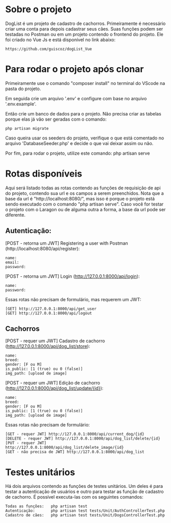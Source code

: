 # Sobre o projeto


DogList é um projeto de cadastro de cachorros. Primeiramente é necessário criar uma conta para depois cadastrar seus cães. Suas funções podem ser testadas no Postman ou em um projeto contendo o frontend do projeto. Ele foi criado no Vue Js e está disponível no link abaixo:
```
https://github.com/guiscoz/dogList_Vue
```


# Para rodar o projeto após clonar


Primeiramente use o comando "composer install" no terminal do VScode na pasta do projeto.

Em seguida crie um arquivo '.env' e configure com base no arquivo '.env.example'.

Então crie um banco de dados para o projeto. Não precisa criar as tabelas porque elas já vão ser geradas com o comando: 
```
php artisan migrate
```


Caso queira usar os seeders do projeto, verifique o que está comentado no arquivo 'DatabaseSeeder.php' e decide o que vai deixar assim ou não.

Por fim, para rodar o projeto, utilize este comando: php artisan serve


# Rotas disponíveis


Aqui será listado todas as rotas contendo as funções de requisição de api do projeto, contendo sua url e os campos a serem preenchidos. Nota que a base da url é "http://localhost:8080/", mas isso é porque o projeto está sendo executado com o comando "php artisan serve". Caso você for testar o projeto com o Laragon ou de alguma outra a forma, a base da url pode ser diferente.


## Autenticação:


[POST - retorna um JWT] Registering a user with Postman (http://localhost:8080/api/register):
```
name:
email:
password:
```


[POST - retorna um JWT] Login (http://127.0.0.1:8000/api/login):
```
name:
password:
```


Essas rotas não precisam de formulário, mas requerem um JWT:
```
[GET] http://127.0.0.1:8000/api/get_user
[GET] http://127.0.0.1:8000/api/logout
```


## Cachorros


[POST - requer um JWT] Cadastro de cachorro (http://127.0.0.1:8000/api/dog_list/store):
```
name: 
breed: 
gender: [F ou M]
is_public: [1 (true) ou 0 (false)]
img_path: [upload de image]
```


[POST - requer um JWT] Edição de cachorro (http://127.0.0.1:8000/api/dog_list/update/{id}):
```
name: 
breed: 
gender: [F ou M]
is_public: [1 (true) ou 0 (false)]
img_path: [upload de image]
```


Essas rotas não precisam de formulário:
```
[GET - requer JWT] http://127.0.0.1:8000/api/current_dog/{id}
[DELETE - requer JWT] http://127.0.0.1:8000/api/dog_list/delete/{id}
[PUT - requer JWT] http://127.0.0.1:8000/api/dog_list/delete_image/{id}
[GET - não precisa de JWT] http://127.0.0.1:8000/api/dog_list
```


# Testes unitários


Há dois arquivos contendo as funções de testes unitários. Um deles é para testar a autenticação de usuários e outro para testar as função de cadastro de cachorro. É possível executa-las com os seguintes comandos:
```
Todas as funções:   php artisan test
Autenticação:       php artisan test tests/Unit/AuthControllerTest.php
Cadastro de cães:   php artisan test tests/Unit/DogsControllerTest.php
```
